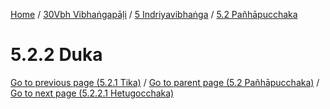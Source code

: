 
[Home](/) / [30Vbh Vibhaṅgapāḷi](../../../30Vbh.md) / [5 Indriyavibhaṅga](../../5.md) / [5.2 Pañhāpucchaka](../5.2.md)

# 5.2.2 Duka


[Go to previous page (5.2.1 Tika)](5.2.1.md) / [Go to parent page (5.2 Pañhāpucchaka)](../5.2.md) / [Go to next page (5.2.2.1 Hetugocchaka)](5.2.2/5.2.2.1.md)


